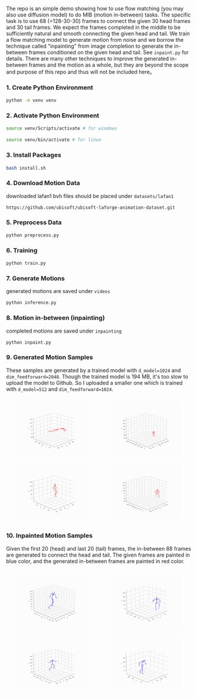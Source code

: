 The repo is an simple demo showing how to use flow matching (you may also use diffusion model) 
to do MIB (motion in-between) tasks. The specific task is to use 68 (=128-30-30) frames to 
connect the given 30 head frames and 30 tail frames. We expect the frames completed in the 
middle to be sufficiently natural and smooth connecting the given head and tail. We train a 
flow matching model to generate motion from noise and we borrow the technique called 
"inpainting" from image completion to generate the in-between frames conditioned on the 
given head and tail. See `inpaint.py` for details. There are many other techniques to improve 
the generated in-between frames and the motion as a whole, but they are beyond the scope and 
purpose of this repo and thus will not be included here。 

### 1. Create Python Environment

```bash
python -m venv venv
```

### 2. Activate Python Environment

```bash
source venv/Scripts/activate # for windows
```

```bash
source venv/bin/activate # for linux
```

### 3. Install Packages

```bash
bash install.sh
```

### 4. Download Motion Data

downloaded lafan1 bvh files should be placed under `datasets/lafan1`

```
https://github.com/ubisoft/ubisoft-laforge-animation-dataset.git
```

### 5. Preprocess Data

```bash
python preprocess.py
```

### 6. Training

```bash
python train.py
```

### 7. Generate Motions
generated motions are saved under `videos`

```bash
python inference.py
```

### 8. Motion in-between (inpainting)
completed motions are saved under `inpainting`

```bash
python inpaint.py
```

### 9. Generated Motion Samples

These samples are generated by a trained model with `d_model=1024` and `dim_feedforward=2048`. 
Though the trained model is 194 MB, it's too slow to upload the model to Github. So I uploaded 
a smaller one which is trained with `d_model=512` and `dim_feedforward=1024`. 

<div style="display: flex; flex-wrap: wrap; justify-content: space-around; align-items: flex-start;">
  <img src="videos/1.gif" alt="Description for GIF 1" style="width: 40%; margin: 1%;">
  <img src="videos/2.gif" alt="Description for GIF 2" style="width: 40%; margin: 1%;">
  <img src="videos/3.gif" alt="Description for GIF 3" style="width: 40%; margin: 1%;">
  <img src="videos/4.gif" alt="Description for GIF 4" style="width: 40%; margin: 1%;">
</div>

### 10. Inpainted Motion Samples

Given the first 20 (head) and last 20 (tail) frames, the in-between 88 frames are generated 
to connect the head and tail. The given frames are painted in blue color, and the generated 
in-between frames are painted in red color.

<div style="display: flex; flex-wrap: wrap; justify-content: space-around; align-items: flex-start;">
  <img src="inpainting/inpainting_1.gif" alt="Inpainting process 1" style="width: 40%; margin: 1%;">
  <img src="inpainting/inpainting_2.gif" alt="Inpainting process 2" style="width: 40%; margin: 1%;">
  <img src="inpainting/inpainting_3.gif" alt="Inpainting process 3" style="width: 40%; margin: 1%;">
  <img src="inpainting/inpainting_4.gif" alt="Inpainting process 4" style="width: 40%; margin: 1%;">
</div>

